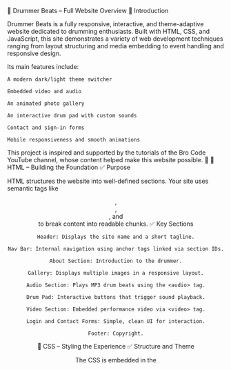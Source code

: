 🥁 Drummer Beats – Full Website Overview
🎯 Introduction

Drummer Beats is a fully responsive, interactive, and theme-adaptive website dedicated to drumming enthusiasts. Built with HTML, CSS, and JavaScript, this site demonstrates a variety of web development techniques ranging from layout structuring and media embedding to event handling and responsive design.

Its main features include:

    A modern dark/light theme switcher

    Embedded video and audio

    An animated photo gallery

    An interactive drum pad with custom sounds

    Contact and sign-in forms

    Mobile responsiveness and smooth animations

This project is inspired and supported by the tutorials of the Bro Code YouTube channel, whose content helped make this website possible. 🎉
🧱 HTML – Building the Foundation
✅ Purpose

HTML structures the website into well-defined sections. Your site uses semantic tags like <header>, <nav>, <section>, and <footer> to break content into readable chunks.
✅ Key Sections

    Header: Displays the site name and a short tagline.

    Nav Bar: Internal navigation using anchor tags linked via section IDs.

    About Section: Introduction to the drummer.

    Gallery: Displays multiple images in a responsive layout.

    Audio Section: Plays MP3 drum beats using the <audio> tag.

    Drum Pad: Interactive buttons that trigger sound playback.

    Video Section: Embedded performance video via <video> tag.

    Login and Contact Forms: Simple, clean UI for interaction.

    Footer: Copyright.

🎨 CSS – Styling the Experience
✅ Structure and Theme

The CSS is embedded in the <style> tag and styles the site with modern aesthetics: a dark theme by default, and a toggleable light mode using a class .light-mode.

Key styles include:

    Box shadows and hover effects

    Button animations

    Custom fonts (Segoe UI)

    Responsive layout using media queries

✅ Animations

Custom keyframe animations like fadeIn and fadeDown add subtle but effective transitions.

@keyframes fadeDown {
    from { opacity: 0; transform: translateY(-30px); }
    to { opacity: 1; transform: translateY(0); }
}

This animation is applied to the header to make it slide into view.
🖼️ Gallery – Responsive Flexbox Layout

<section id="gallery" class="gallery">
  <h2>Photo Gallery</h2>
  <img src="..." alt="Drummer">
  ...
</section>

.gallery {
  display: flex;
  flex-wrap: wrap;
  gap: 15px;
  justify-content: middle;
}
.gallery img {
  max-width: 100px;
  border-radius: 30px;
  box-shadow: 0 0 10px rgba(240, 78, 49, 0.5);
}

The layout wraps neatly on smaller screens and adds depth with glowing box shadows.
🎧 Audio – Music Playback

<audio controls muted>
  <source src="..." type="audio/mpeg">
</audio>

This lets users play drum beats. The muted attribute ensures autoplay doesn’t cause issues on modern browsers.
🥁 Interactive Drum Kit
✅ HTML

<div class="drum-pad">
  <button onclick="playSound('kick')">Kick</button>
  ...
</div>

✅ JavaScript

function playSound(name) {
  const audio = new Audio(`sounds/${name}.mp3`);
  audio.play();
}

Each button plays a different MP3 file using the <audio> API. You can store your sound files in a /sounds folder.
✅ CSS

.drum-pad {
  display: grid;
  grid-template-columns: repeat(auto-fit, minmax(100px, 1fr));
}
.drum-pad button {
  background: #1a1a1a;
  color: #f04e31;
  border: 2px solid #f04e31;
}

Buttons are styled like electronic drum pads with hover effects.
🎥 Video Section – Local Video Embed

<video controls muted loop>
  <source src="video.mp4" type="video/mp4">
</video>

This replaces the typical YouTube embed, useful when you want local control over video files. The wrapper ensures it's mobile-friendly using padding-bottom: 56.25% trick (16:9 ratio).
🌗 Dark/Light Mode Toggle
✅ HTML

<button onclick="toggleTheme()" id="themeBtn">🌙 Light Mode</button>

✅ JavaScript

function toggleTheme() {
  document.body.classList.toggle('light-mode');
  const isLight = document.body.classList.contains('light-mode');
  document.getElementById('themeBtn').textContent = isLight ? 'Dark Mode' : 'Light Mode';
}

✅ CSS Overrides

.light-mode {
  background-color: #f4f4f4;
  color: #111;
}
.light-mode header {
  background-color: #ddd;
}
...

This toggle enables real-time theme switching, improving UX.
🔐 Login & Contact Forms

<form>
  <input type="email" placeholder="Email">
  <input type="password" placeholder="Password">
  <button type="submit">Login</button>
</form>

CSS ensures a minimalist, modern UI with subtle border-radius and transitions.
📱 Responsive Design

Your website adjusts to all screen sizes using:

@media (max-width: 600px) {
  .youtube iframe {
    height: 250px;
  }
}

This ensures that video, audio, and gallery sections adapt to mobile devices.
📸 Favicon & Title

<link rel="icon" type="image/png" href="Screenshot 2025-08-03 133000.png">
<title>Drummer Beats</title>

Adds branding and helps in tab identification.

🙏 Special Thanks

    A huge thanks to the Bro Code YouTube Channel for the excellent web development tutorials that inspired and guided the creation of this website. The clear structure, animations, and coding principles demonstrated in their videos were incredibly valuable. 🙌

✅ Final Thoughts

Drummer Beats is more than a portfolio—it's an experience. It integrates creativity, design, and interactivity to reflect a musician’s personality while demonstrating strong front-end development skills.

